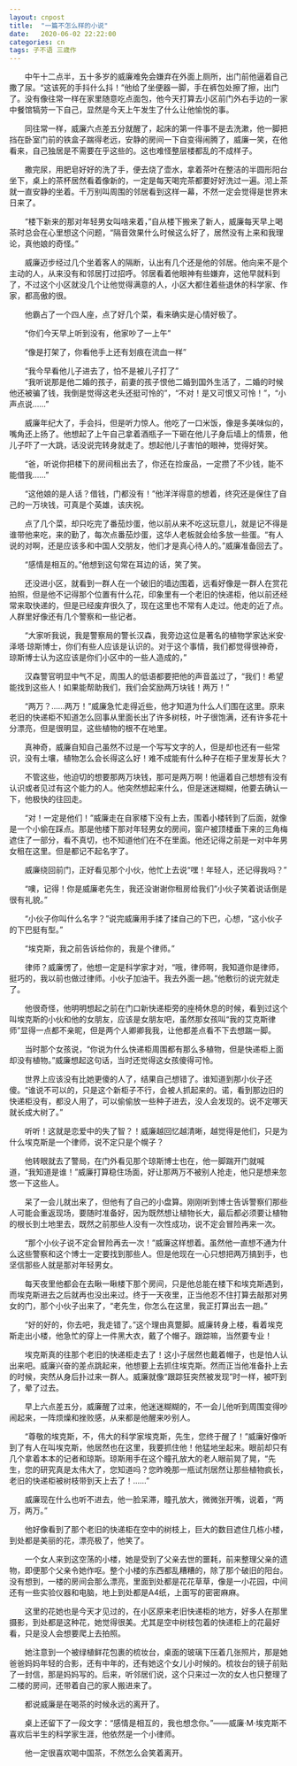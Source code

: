 ```yaml
---
layout: cnpost
title:  "一篇不怎么样的小说"
date:   2020-06-02 22:22:00
categories: cn
tags: 子不语 三歳作
---
```



&emsp;&emsp;中午十二点半，五十多岁的威廉难免会嫌弃在外面上厕所，出门前他逼着自己撒了尿。“这该死的手抖什么抖！”他给了坐便器一脚，手在裤包处擦了擦，出门了。没有像往常一样在家里随意吃点面包，他今天打算去小区前门外右手边的一家中餐馆犒劳一下自己，显然是今天上午发生了什么让他愉悦的事。<br>

&emsp;&emsp;同往常一样，威廉六点差五分就醒了，起床的第一件事不是去洗漱，他一脚把挡在卧室门前的铁盒子踹得老远，安静的房间一下自变得闹腾了，威廉一笑，在他看来，自己独居是不需要在乎这些的。这也难怪整层楼都乱的不成样子。<br>

&emsp;&emsp;撒完尿，用肥皂好好的洗了手，便去烧了壶水，拿着茶叶在整洁的半圆形阳台坐下，桌上的茶杯居然看着像新的，一定是每天喝完茶都要好好洗过一遍。沏上茶就一直安静的坐着。千万别叫周围的邻居看到这样一幕，不然一定会觉得是世界末日来了。<br>

&emsp;&emsp;“楼下新来的那对年轻男女叫啥来着，”自从楼下搬来了新人，威廉每天早上喝茶时总会在心里想这个问题，“隔音效果什么时候这么好了，居然没有上来和我理论，真他娘的奇怪。”<br>

&emsp;&emsp;威廉迈步经过几个坐着客人的隔断，认出有几个还是他的邻居。他向来不是个主动的人，从来没有和邻居打过招呼。邻居看着他眼神有些嫌弃，这他早就料到了，不过这个小区就没几个让他觉得满意的人，小区大都住着些退休的科学家、作家，都高傲的很。<br>

&emsp;&emsp;他霸占了一个四人座，点了好几个菜，看来确实是心情好极了。<br>

&emsp;&emsp;“你们今天早上听到没有，他家吵了一上午”<br>

&emsp;&emsp;“像是打架了，你看他手上还有划痕在流血一样”<br>

&emsp;&emsp;“我今早看他儿子进去了，怕不是被儿子打了”
<br>
&emsp;&emsp;“我听说那是他二婚的孩子，前妻的孩子恨他二婚到国外生活了，二婚的时候他还被骗了钱，我倒是觉得这老头还挺可怜的”，“不对！是又可恨又可怜！”，“小声点说……”<br>

&emsp;&emsp;威廉年纪大了，手会抖，但是听力惊人。他吃了一口米饭，像是多美味似的，嘴角还上扬了。他想起了上午自己拿着酒瓶子一下砸在他儿子身后墙上的情景，他儿子吓了一大跳，话没说完转身就走了。想起他儿子害怕的眼神，觉得好笑。<br>

&emsp;&emsp;“爸，听说你把楼下的房间租出去了，你还在捡废品，一定攒了不少钱，能不能借我……”<br>

&emsp;&emsp;“这他娘的是人话？借钱，门都没有！”他洋洋得意的想着，终究还是保住了自己的一万块钱，可真是个英雄，该庆祝。<br>

&emsp;&emsp;点了几个菜，却只吃完了番茄炒蛋，他以前从来不吃这玩意儿，就是记不得是谁带他来吃，来的勤了，每次点番茄炒蛋，这华人老板就会给多放一些蛋。“有人说的对啊，还是应该多和中国人交朋友，他们才是真心待人的。”威廉准备回去了。<br>

&emsp;&emsp;“感情是相互的。”他想到这句常在耳边的话，笑了笑。<br>

&emsp;&emsp;还没进小区，就看到一群人在一个破旧的墙边围着，远看好像是一群人在赏花拍照，但是他不记得那个位置有什么花，印象里有一个老旧的快递柜，他以前还经常来取快递的，但是已经废弃很久了，现在这里也不常有人走过。他走的近了点。人群里好像还有几个警察和一些记者。<br>

&emsp;&emsp;“大家听我说，我是警察局的警长汉森，我旁边这位是著名的植物学家达米安·泽塔·琼斯博士，你们有些人应该是认识的。对于这个事情，我们都觉得很神奇，琼斯博士认为这应该是你们小区中的一些人造成的，”<br>

&emsp;&emsp;汉森警官明显中气不足，周围人的低语都要把他的声音盖过了，“我们！希望能找到这些人！如果能帮助我们，我们会奖励两万块钱！两万！”<br>

&emsp;&emsp;“两万？……两万！”威廉急忙走得近些，他才知道为什么人们围在这里。原来老旧的快递柜不知道怎么回事从里面长出了许多树枝，叶子很饱满，还有许多花十分漂亮，但是很明显，这些植物的根不在地里。<br>

&emsp;&emsp;真神奇，威廉自知自己虽然不过是一个写写文字的人，但是却也还有一些常识，没有土壤，植物怎么会长得这么好！难不成能有什么种子在柜子里发芽长大？<br>

&emsp;&emsp;不管这些，他迫切的想要那两万块钱，那可是两万啊！他逼着自己想想有没有认识或者见过有这个能力的人。他突然想起来什么，但是迷迷糊糊，他要去确认一下，他极快的往回走。<br>

&emsp;&emsp;“对！一定是他们！”威廉走在自家楼下没有上去，围着小楼转到了后面，就像是一个小偷在踩点。那是他楼下那对年轻男女的房间，窗户被顶楼垂下来的三角梅遮住了一部分，看不真切，也不知道他们在不在里面。他还记得之前是一对中年男女租在这里。但是都记不起名字了。<br>

&emsp;&emsp;威廉绕回前门，正好看见那个小伙，他忙上去说“嘿！年轻人，还记得我吗？”<br>

&emsp;&emsp;“噢，记得！你是威廉老先生，我还没谢谢你租房给我们”小伙子笑着说话倒是很有礼貌。”<br>

&emsp;&emsp;“小伙子你叫什么名字？”说完威廉用手揉了揉自己的下巴，心想，“这小伙子的下巴挺有型。”<br>

&emsp;&emsp;“埃克斯，我之前告诉给你的，我是个律师。”<br>

&emsp;&emsp;律师？威廉愣了，他想一定是科学家才对，“哦，律师啊，我知道你是律师，挺巧的，我以前也做过律师。小伙子加油干。我去外面一趟。”他敷衍的说完就走了。<br>

&emsp;&emsp;他很奇怪，他明明想起之前在门口新快递柜旁的座椅休息的时候，看到过这个叫埃克斯的小伙和他的女朋友，应该是女朋友吧，虽然那女孩叫“我的艾克斯律师”显得一点都不亲昵，但是两个人卿卿我我，让他都差点看不下去想踹一脚。<br>

&emsp;&emsp;当时那个女孩说，“你说为什么快递柜周围都有那么多植物，但是快递柜上面却没有植物。”威廉想起这句话，当时还觉得这女孩傻得可怜。<br>

&emsp;&emsp;世界上应该没有比她更傻的人了，结果自己想错了。谁知道到那小伙子还傻。“谁说不可以的，只是这个新柜子不行，会被人抓起来的。诺，看到那边旧的快递柜没有，都没人用了，可以偷偷放一些种子进去，没人会发现的。说不定哪天就长成大树了。”<br>

&emsp;&emsp;听听！这就是恋爱中的失了智？！威廉越回忆越清晰，越觉得是他们，只是为什么埃克斯是一个律师，说不定只是个幌子？<br>

&emsp;&emsp;他转眼就去了警局，在门外看见那个琼斯博士也在，他一脚踹开门就喊道，“我知道是谁！”威廉打算稳住场面，好让那两万不被别人抢走，他只是想来忽悠一下这些人。<br>

&emsp;&emsp;呆了一会儿就出来了，但他有了自己的小盘算。刚刚听到博士告诉警察们那些人可能会重返现场，要随时准备好，因为既然想让植物长大，最后都必须要让植物的根长到土地里去，既然之前那些人没有一次性成功，说不定会冒险再来一次。<br>

&emsp;&emsp;“那个小伙子说不定会冒险再去一次！”威廉这样想着。虽然他一直想不通为什么这些警察和这个博士一定要找到那些人。但是他现在一心只想把两万搞到手，也坚信那些人就是那对年轻男女。<br>

&emsp;&emsp;每天夜里他都会在去瞅一瞅楼下那个房间，只是他总能在楼下和埃克斯遇到，而埃克斯进去之后就再也没出来过。终于一天夜里，正当他忍不住打算去敲那对男女的门，那个小伙子出来了，“老先生，你怎么在这里，我正打算出去一趟。”<br>

&emsp;&emsp;“好的好的，你去吧，我走错了。”这个理由真蹩脚。威廉转身上楼，看着埃克斯走出小楼，他急忙的穿上一件黑大衣，戴了个帽子。跟踪嘛，当然要专业！<br>

&emsp;&emsp;埃克斯真的往那个老旧的快递柜走去了！这小子居然也戴着帽子，也是怕人认出来吧。威廉兴奋的差点跳起来，他想要上去抓住埃克斯。然而正当他准备扑上去的时候，突然从身后扑过来一群人。威廉就像“跟踪狂突然被发现”时一样，被吓到了，晕了过去。<br>

&emsp;&emsp;早上六点差五分，威廉醒了过来，他迷迷糊糊的，不一会儿他听到周围变得吵闹起来，一阵烦燥和挫败感，从来都是他醒来吵别人。<br>

&emsp;&emsp;“尊敬的埃克斯，不，伟大的科学家埃克斯，先生，您终于醒了！”威廉好像听到了有人在叫埃克斯，他居然也在这里，我要抓住他！他猛地坐起来。眼前却只有几个拿着本本的记者和琼斯。琼斯用手在这个瞳孔放大的老人眼前晃了晃，“先生，您的研究真是太伟大了，您知道吗？您昨晚那一瓶试剂居然让那些植物疯长，老旧的快递柜被树枝带到天上去了！……”<br>

&emsp;&emsp;威廉现在什么也听不进去，他一脸呆滞，瞳孔放大，微微张开嘴，说着，“两万，两万。”<br>

&emsp;&emsp;他好像看到了那个老旧的快递柜在空中的树枝上，巨大的数目遮住几栋小楼，到处都是美丽的花，漂亮极了，他笑了。<br>

&emsp;&emsp;一个女人来到这空荡的小楼，她是受到了父亲去世的噩耗，前来整理父亲的遗物，即便那个父亲令她作呕。整个小楼的东西都乱糟糟的，除了那个破旧的阳台。没有想到，一楼的房间会那么漂亮，里面到处都是花花草草，像是一小花园，中间还有一些实验仪器和电脑，地上到处都是A4纸，上面写的密密麻麻。<br>

&emsp;&emsp;这里的花她也是今天才见过的，在小区原来老旧快递柜的地方，好多人在那里摄影，到处都是这种花，她觉得很美。尤其是空中树枝包着的快递柜上的花最好看，只是没人会想要爬上去拍照。<br>

&emsp;&emsp;她注意到一个被绿植鲜花包裹的梳妆台，桌面的玻璃下压着几张照片，那是她爸爸妈妈年轻的合影，还有中年的，还有她这个女儿小时候的。梳妆台的镜子前贴了一封信，那是妈妈写的。后来，听邻居们说，这个只来过一次的女人也只整理了二楼的房间，还带着自己的家人搬进来了。<br>

&emsp;&emsp;都说威廉是在喝茶的时候永远的离开了。<br>

&emsp;&emsp;桌上还留下了一段文字：“感情是相互的，我也想念你。”——威廉·M·埃克斯不喜欢后半生的科学家生涯，他依然是一个小律师。<br>

&emsp;&emsp;他一定很喜欢喝中国茶，不然怎么会笑着离开。
<br>